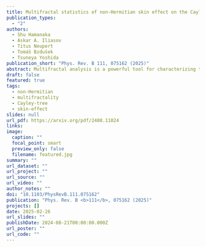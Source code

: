```yaml
---
title: Multifractal statistics of non-Hermitian skin effect on the Cayley tree
publication_types:
  - "2"
authors:
  - Shu Hamanaka
  - Askar A. Iliasov
  - Titus Neupert
  - Tomáš Bzdušek
  - Tsuneya Yoshida
publication_short: "Phys. Rev. B 111, 075162 (2025)"
abstract: Multifractal analysis is a powerful tool for characterizing the localization properties of wave functions. Despite its utility, this tool has been predominantly applied to disordered Hermitian systems. Multifractal statistics associated with the non-Hermitian skin effect remain largely unexplored. Here, we demonstrate that the tree geometry induces multifractal statistics for the single-particle skin states on the Cayley tree by deriving the analytical expression of multifractal dimensions. This sharply contrasts with the absence of multifractal properties for conventional single-particle skin effects in crystalline lattices. Our work uncovers the unique feature of the skin effect on the Cayley tree and provides a novel mechanism for inducing multifractality in open quantum systems without disorder.
draft: false
featured: true
tags:
  - non-Hermitian
  - multifractality
  - Cayley-tree
  - skin-effect
slides: null
url_pdf: https://arxiv.org/pdf/2408.11024
links:
image:
  caption: ""
  focal_point: smart
  preview_only: false
  filename: featured.jpg
summary: ""
url_dataset: ""
url_project: ""
url_source: ""
url_video: ""
author_notes: ""
doi: "10.1103/PhysRevB.111.075162"
publication: "Phys. Rev. B <b>111</b>, 075162 (2025)"
projects: []
date: 2025-02-26
url_slides: ""
publishDate: 2024-08-21T00:00:00.000Z
url_poster: ""
url_code: ""
---
```

